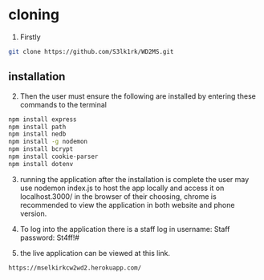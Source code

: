 # cloning
1. Firstly 
```bash
git clone https://github.com/S3lk1rk/WD2MS.git
```
## installation
2. Then the user must ensure the following are installed by entering these commands to the terminal
```bash
npm install express
npm install path
npm install nedb
npm install -g nodemon
npm install bcrypt
npm install cookie-parser
npm install dotenv
```
3. running the application
after the installation is complete the user may use nodemon index.js to host the app locally and 
access it on localhost.3000/ in the browser of their choosing, chrome is recommended to view the 
application in both website and phone version.

4. To log into the application there is a staff log in 
username: Staff
password: St4ff!#
 
5. the live application can be viewed at this link.
```bash
https://mselkirkcw2wd2.herokuapp.com/
```
